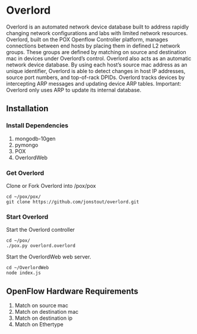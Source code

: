 # Overlord
Overlord is an automated network device database built to address rapidly changing network configurations and labs with limited network resources. Overlord, built on the POX Openflow Controller platform, manages connections between end hosts by placing them in defined L2 network groups. These groups are defined by matching on source and destination mac in devices under Overlord’s control. Overlord also acts as an automatic network device database. By using each host’s source mac address as an unique identifier, Overlord is able to detect changes in host IP addresses, source port numbers, and top-of-rack DPIDs. Overlord tracks devices by intercepting ARP messages and updating device ARP tables.
Important: Overlord only uses ARP to update its internal database.

## Installation

### Install Dependencies
1. mongodb-10gen
2. pymongo
3. POX
4. OverlordWeb

### Get Overlord
Clone or Fork Overlord into /pox/pox
```
cd ~/pox/pox/
git clone https://github.com/jonstout/overlord.git
```

### Start Overlord
Start the Overlord controller

```
cd ~/pox/
./pox.py overlord.overlord
```

Start the OverlordWeb web server.

```
cd ~/OverlordWeb
node index.js
```

## OpenFlow Hardware Requirements
1. Match on source mac
2. Match on destination mac
3. Match on destination ip
4. Match on Ethertype
